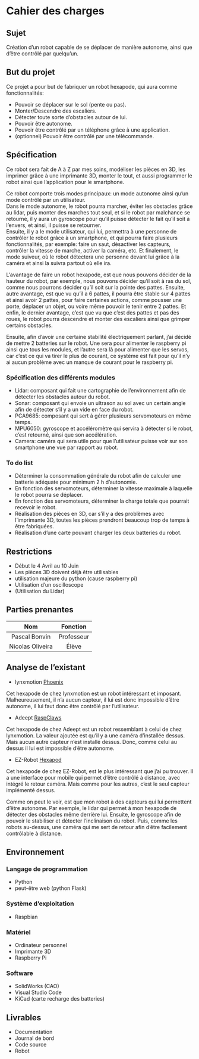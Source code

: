 # Cahier des charges

## Sujet
Création d’un robot capable de se déplacer de manière autonome, ainsi que d’être contrôlé par quelqu’un.

## But du projet
Ce projet a pour but de fabriquer un robot hexapode, qui aura comme fonctionnalités:

* Pouvoir se déplacer sur le sol (pente ou pas).
* Monter/Descendre des escaliers.
* Détecter toute sorte d’obstacles autour de lui.
* Pouvoir être autonome.
* Pouvoir être contrôlé par un téléphone grâce à une application.
* (optionnel) Pouvoir être contrôlé par une télécommande.
## Spécification

Ce robot sera fait de A à Z par mes soins, modéliser les pièces en 3D, les imprimer grâce à une imprimante 3D, monter le tout, et aussi programmer le robot ainsi que l’application pour le smartphone.<br/>

Ce robot comporte trois modes principaux: un mode autonome ainsi qu’un mode contrôlé par un utilisateur.<br/>
Dans le mode autonome, le robot pourra marcher, éviter les obstacles grâce au lidar, puis monter des marches tout seul, et si le robot par malchance se retourne, il y aura un gyroscope pour qu’il puisse détecter le fait qu’il soit à l’envers, et ainsi, il puisse se retourner.<br/>
Ensuite, il y a le mode utilisateur, qui lui, permettra à une personne de contrôler le robot grâce à un smartphone,
et qui pourra faire plusieurs fonctionnalités, par exemple: faire un saut, désactiver les capteurs, contrôler la vitesse de marche, activer la caméra, etc.
Et finalement, le mode suiveur, où le robot détectera une personne devant lui grâce à la caméra et ainsi la suivra partout où elle ira.

L’avantage de faire un robot hexapode, est que nous pouvons décider de la hauteur du robot, par exemple, nous pouvons décider qu’il soit à ras du sol, comme nous pourrons décider qu’il soit sur la pointe des pattes. Ensuite, autre avantage, est que vu qu’il a 6 pattes, il pourra être stable sur 4 pattes et ainsi avoir 2 pattes, pour faire certaines actions, comme pousser une porte, déplacer un objet, ou voire même pouvoir le tenir entre 2 pattes. Et enfin, le dernier avantage, c’est que vu que c’est des pattes et pas des roues, le robot pourra descendre et monter des escaliers ainsi que grimper certains obstacles.

Ensuite, afin d’avoir une certaine stabilité électriquement parlant, j’ai décidé de mettre 2 batteries sur le robot. Une sera pour alimenter le raspberry pi ainsi que tous les modules, et l’autre sera là pour alimenter que les servos, car c’est ce qui va tirer le plus de courant, ce système est fait pour qu’il n’y ai aucun problème avec un manque de courant pour le raspberry pi.


### Spécification des différents modules
* Lidar: composant qui fait une cartographie de l’environnement afin de détecter les obstacles autour du robot.
* Sonar: composant qui envoie un ultrason au sol avec un certain angle afin de détecter s’il y a un vide en face du robot.
* PCA9685: composant qui sert à gérer plusieurs servomoteurs en même temps.
* MPU6050: gyroscope et accéléromètre qui servira à détecter si le robot, c’est retourné, ainsi que son accélération.
* Camera: caméra qui sera utile pour que l’utilisateur puisse voir sur son smartphone une vue par rapport au robot.

### To do list
* Déterminer la consommation générale du robot afin de calculer une batterie adéquate pour minimum 2 h d’autonomie.
* En fonction des servomoteurs, déterminer la vitesse maximale à laquelle le robot pourra se déplacer.
* En fonction des servomoteurs, déterminer la charge totale que pourrait recevoir le robot.
* Réalisation des pièces en 3D, car s’il y a des problèmes avec l’imprimante 3D, toutes les pièces prendront beaucoup trop de temps à être fabriquées.
* Réalisation d’une carte pouvant charger les deux batteries du robot.


## Restrictions

* Début le 4 Avril au 10 Juin
* Les pièces 3D doivent déjà être utilisables
* utilisation majeure du python (cause raspberry pi)
* Utilisation d’un oscilloscope
* (Utilisation du Lidar)


## Parties prenantes

| Nom|Fonction |
|:-:|:-:|
| Pascal Bonvin | Professeur |
| Nicolas Oliveira | Élève |

## Analyse de l’existant

- lynxmotion <a href="http://www.lynxmotion.com/c-117-phoenix.aspx">Phoenix </a>

Cet hexapode de chez lynxmotion est un robot intéressant et imposant. Malheureusement, il n’a aucun capteur, il lui est donc impossible d’être autonome, il lui faut donc être contrôlé par l’utilisateur.

- Adeept <a href="https://www.adeept.com/learn/detail-37.html">RaspClaws</a>

Cet hexapode de chez Adeept est un robot ressemblant à celui de chez lynxmotion. La valeur ajoutée est qu’il y a une caméra d’installée dessus. Mais aucun autre capteur n’est installé dessus. Donc, comme celui au dessus il lui est impossible d’être autonome.

- EZ-Robot <a href="https://www.ez-robot.com/store/p9/spider-robot/hexapod-robot-kit.html"> Hexapod</a>

Cet hexapode de chez EZ-Robot, est le plus intéressant que j’ai pu trouver. Il a une interface pour mobile qui permet d’être contrôlé à distance, avec intégré le retour caméra. Mais comme pour les autres, c’est le seul capteur implémenté dessus.

Comme on peut le voir, est que mon robot à des capteurs qui lui permettent d’être autonome. Par exemple, le lidar qui permet à mon hexapode de détecter des obstacles même derrière lui. Ensuite, le gyroscope afin de pouvoir le stabiliser et détecter l’inclinaison du robot. Puis, comme les robots au-dessus, une caméra qui me sert de retour afin d’être facilement contrôlable à distance.

## Environnement
### Langage de programmation
* Python
* peut-être web (python Flask)
### Système d’exploitation
* Raspbian
### Matériel
* Ordinateur personnel
* Imprimante 3D
* Raspberry Pi
### Software
* SolidWorks (CAO)
* Visual Studio Code
* KiCad (carte recharge des batteries)

## Livrables
* Documentation
* Journal de bord
* Code source
* Robot